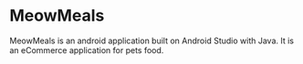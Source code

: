 # MeowMeals
MeowMeals is an android application built on Android Studio with Java. It is an eCommerce application for pets food.
